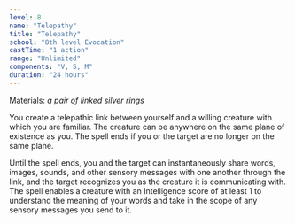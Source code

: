 ```yaml
---
level: 8
name: "Telepathy"
title: "Telepathy"
school: "8th level Evocation"
castTime: "1 action"
range: "Unlimited"
components: "V, S, M"
duration: "24 hours"
---
```


Materials: *a pair of linked silver rings*

You create a telepathic link between yourself and a willing creature with which you are familiar. The creature can be anywhere on the same plane of existence as you. The spell ends if you or the target are no longer on the same plane.

Until the spell ends, you and the target can instantaneously share words, images, sounds, and other sensory messages with one another through the link, and the target recognizes you as the creature it is communicating with. The spell enables a creature with an Intelligence score of at least 1 to understand the meaning of your words and take in the scope of any sensory messages you send to it.
